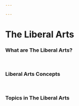 ```yaml
---

---
```


# The Liberal Arts

### What are **The Liberal Arts?**

 

### **Liberal Arts Concepts**

 

### **Topics in The Liberal Arts**
